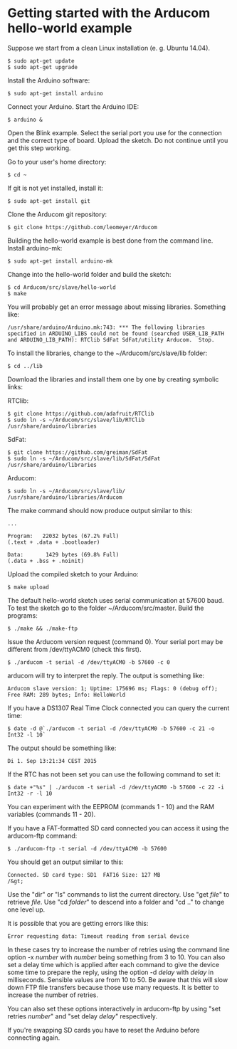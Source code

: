 Getting started with the Arducom hello-world example
====================================================

Suppose we start from a clean Linux installation (e. g. Ubuntu 14.04).

    $ sudo apt-get update
    $ sudo apt-get upgrade

Install the Arduino software:

    $ sudo apt-get install arduino

Connect your Arduino. Start the Arduino IDE:

    $ arduino &

Open the Blink example. Select the serial port
you use for the connection and the correct type of board.
Upload the sketch.
Do not continue until you get this step working.

Go to your user's home directory:

    $ cd ~

If git is not yet installed, install it:

    $ sudo apt-get install git

Clone the Arducom git repository:

    $ git clone https://github.com/leomeyer/Arducom

Building the hello-world example is best done from the command line.
Install arduino-mk:

    $ sudo apt-get install arduino-mk

Change into the hello-world folder and build the sketch:

    $ cd Arducom/src/slave/hello-world
    $ make

You will probably get an error message about missing libraries.
Something like: 

    /usr/share/arduino/Arduino.mk:743: *** The following libraries specified in ARDUINO_LIBS could not be found (searched USER_LIB_PATH and ARDUINO_LIB_PATH): RTClib SdFat SdFat/utility Arducom.  Stop.

To install the libraries, change to the ~/Arducom/src/slave/lib folder:

    $ cd ../lib

Download the libraries and install them one by one by creating symbolic links:

RTClib:

    $ git clone https://github.com/adafruit/RTClib
    $ sudo ln -s ~/Arducom/src/slave/lib/RTClib /usr/share/arduino/libraries

SdFat:

    $ git clone https://github.com/greiman/SdFat
    $ sudo ln -s ~/Arducom/src/slave/lib/SdFat/SdFat /usr/share/arduino/libraries

Arducom:

    $ sudo ln -s ~/Arducom/src/slave/lib/ /usr/share/arduino/libraries/Arducom

The make command should now produce output similar to this:

    ...

    Program:   22032 bytes (67.2% Full)
    (.text + .data + .bootloader)

    Data:       1429 bytes (69.8% Full)
    (.data + .bss + .noinit)

Upload the compiled sketch to your Arduino:

    $ make upload

The default hello-world sketch uses serial communication at 57600 baud. To test the sketch go to the folder ~/Arducom/src/master. Build the programs:

    $ ./make && ./make-ftp

Issue the Arducom version request (command 0). Your serial port may be different from /dev/ttyACM0 (check this first).

    $ ./arducom -t serial -d /dev/ttyACM0 -b 57600 -c 0

arducom will try to interpret the reply. The output is something like:

    Arducom slave version: 1; Uptime: 175696 ms; Flags: 0 (debug off); Free RAM: 289 bytes; Info: HelloWorld

If you have a DS1307 Real Time Clock connected you can query the current time:

    $ date -d @`./arducom -t serial -d /dev/ttyACM0 -b 57600 -c 21 -o Int32 -l 10`

The output should be something like:

    Di 1. Sep 13:21:34 CEST 2015

If the RTC has not been set you can use the following command to set it:

    $ date +"%s" | ./arducom -t serial -d /dev/ttyACM0 -b 57600 -c 22 -i Int32 -r -l 10

You can experiment with the EEPROM (commands 1 - 10) and the RAM variables (commands 11 - 20). 

If you have a FAT-formatted SD card connected you can access it using the arducom-ftp command:

    $ ./arducom-ftp -t serial -d /dev/ttyACM0 -b 57600

You should get an output similar to this:

    Connected. SD card type: SD1  FAT16 Size: 127 MB
    /&gt;

Use the "dir" or "ls" commands to list the current directory. Use "get _file_" to retrieve _file_. Use "cd _folder_" to descend into a folder and "cd .." to change one level up.

It is possible that you are getting errors like this:

    Error requesting data: Timeout reading from serial device

In these cases try to increase the number of retries using the command line option -x _number_ with _number_ being something from 3 to 10. You can also set a delay time which is applied after each command to give the device some time to prepare the reply, using the option -d _delay_ with _delay_ in milliseconds. Sensible values are from 10 to 50. Be aware that this will slow down FTP file transfers because those use many requests. It is better to increase the number of retries.

You can also set these options interactively in arducom-ftp by using "set retries _number_" and "set delay _delay_" respectively.

If you're swapping SD cards you have to reset the Arduino before connecting again.

